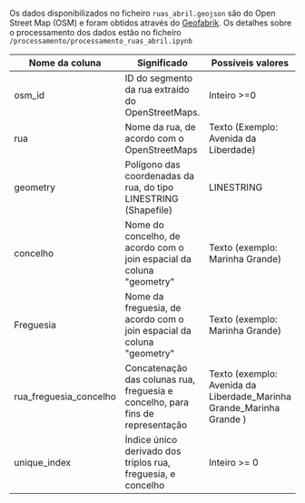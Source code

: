 Os dados disponibilizados no ficheiro `ruas_abril.geojson` são do Open Street Map (OSM) e foram obtidos através do [Geofabrik](https://download.geofabrik.de/europe/portugal.html). Os detalhes sobre o processamento dos dados estão no ficheiro `/processamento/processamento_ruas_abril.ipynb`

| Nome da coluna         | Significado                                                                    | Possíveis valores                                                    |     
| ---------------------- | ------------------------------------------------------------------------------ | -------------------------------------------------------------------- | 
| osm_id                 | ID do segmento da rua extraído do OpenStreetMaps.                              | Inteiro >=0                                                          |     |     |
| rua                    | Nome da rua, de acordo com o OpenStreetMaps                                    | Texto (Exemplo: Avenida da Liberdade)                                |     |     |
| geometry               | Polígono das coordenadas da rua, do tipo LINESTRING (Shapefile)                | LINESTRING                                                           |     |     |
| concelho               | Nome do concelho, de acordo com o join espacial da coluna "geometry"           | Texto (exemplo: Marinha Grande)                                      |     |     |
| Freguesia              | Nome da freguesia, de acordo com o join espacial da coluna "geometry"          | Texto (exemplo: Marinha Grande)                                      |     |     |
| rua_freguesia_concelho | Concatenação das colunas rua, freguesia e concelho, para fins de representação | Texto (exemplo: Avenida da Liberdade_Marinha Grande_Marinha Grande ) |     |     |
| unique_index           | Índice único derivado dos triplos rua, freguesia, e concelho                   | Inteiro >= 0                                                         |     |     |
